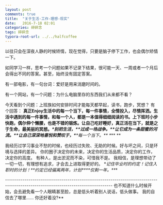 ```yaml
---
layout: post
comments: true
title:  "关于生活-工作-理想-现实"
date:   2016-7-18 02:01
categories: 碎碎念
tags: 碎碎念
typora-root-url: ../../halfcoffee
---
```






以往只会在深夜人静的时候矫情，现在觉得，只要是脑子停下工作，也会偶尔矫情一下。

如同学习一样，思考一个问题如果不记录下结果，很可能一天、一周或者一个月后会得出不同的答案。甚至，始终没有固定答案。

有一部电影，有一句台词：爱好是用来消磨时间的。

有一个网站，有一个问题：为什么电脑里存的东西我们从来都不看？

今天看到个问题：上班族如何安排时间才能每天都早起，读书，跑步，冥想？
有个回答：
 **真正Enjoy生活中的每一个当下，每一件事情，全情投入，尽情挥洒。生活中遇到的每一件事情，和每一个人，都是一本值得细细阅读的书。上下班时小步快跑，偶尔伸个懒腰，也是不错的锻炼。让自己吃好睡好，真正活在当下，就是之于生命，最美丽的冥想。*****\*别把生活，\*******\*过成一场战争。\*******\*让它成为一条甜蜜的河流。\*******\*让自己深深地喜悦和赞叹于，\*******\*每一个当下。\**\**
\**** **


我经历过学习事业不愁的时候，也经历过失败、无助的时候。好与坏之间，只是环境与选择的差异。
你的圈子决定你的未来，决定你的生活品质，决定你的工作，决定你的高度。
有种人，是出淤泥而不染，可惜我不是。
我相信，是理想带动了一切一切，有理想有追求，才会去上进取得更好的。
\**记住毕业时的约定！记住入职时的计划！\*\*约定已经偏离两年，计划\*\*\*\*仅剩一年。\*\**\*

\------------------------------------------------------------------------------------------------------------------------------------- 
也不知道什么时候开始，会去避免看一个人眼睛甚至脸，总是低头听着别人说话，低头做事。
 我的自信去了哪里......
 你还好着没?** 
